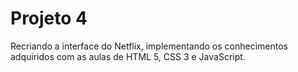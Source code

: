 # Projeto 4

Recriando a interface do Netflix, implementando os conhecimentos adquiridos com as aulas de HTML 5, CSS 3 e JavaScript.